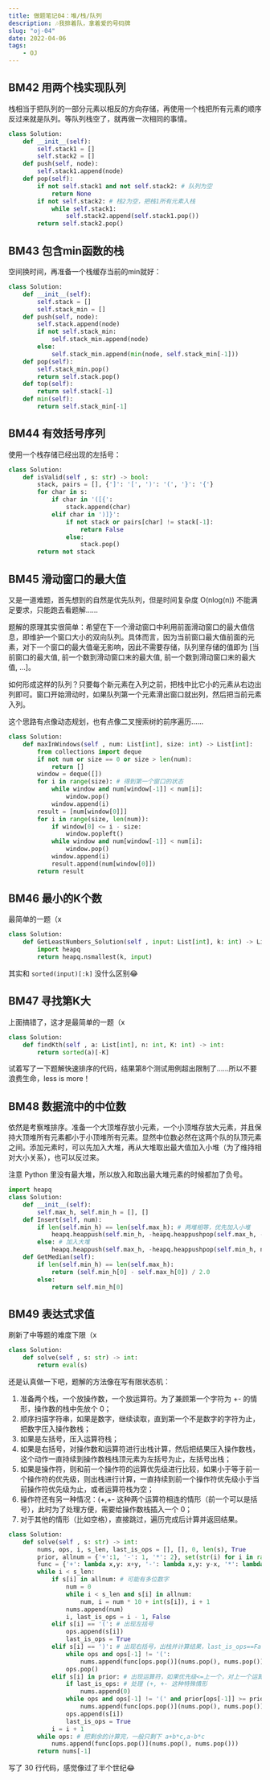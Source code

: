 ```yaml
---
title: 做题笔记04：堆/栈/队列
description: 🎶我排着队，拿着爱的号码牌
slug: "oj-04"
date: 2022-04-06
tags: 
    - OJ
---
```


## BM42 用两个栈实现队列

栈相当于把队列的一部分元素以相反的方向存储，再使用一个栈把所有元素的顺序反过来就是队列。等队列栈空了，就再做一次相同的事情。

```python
class Solution:
    def __init__(self):
        self.stack1 = []
        self.stack2 = []
    def push(self, node):
        self.stack1.append(node)
    def pop(self):
        if not self.stack1 and not self.stack2: # 队列为空
            return None
        if not self.stack2: # 栈2为空，把栈1所有元素入栈
            while self.stack1:
                self.stack2.append(self.stack1.pop())
        return self.stack2.pop()
```

## BM43 包含min函数的栈

空间换时间，再准备一个栈缓存当前的min就好：

```python
class Solution:
    def __init__(self):
        self.stack = []
        self.stack_min = []
    def push(self, node):
        self.stack.append(node)
        if not self.stack_min:
            self.stack_min.append(node)
        else:
            self.stack_min.append(min(node, self.stack_min[-1]))
    def pop(self):
        self.stack_min.pop()
        return self.stack.pop()
    def top(self):
        return self.stack[-1]
    def min(self):
        return self.stack_min[-1]
```

## BM44 有效括号序列

使用一个栈存储已经出现的左括号：

```python
class Solution:
    def isValid(self , s: str) -> bool:
        stack, pairs = [], {']': '[', ')': '(', '}': '{'}
        for char in s:
            if char in '([{':
                stack.append(char)
            elif char in ')]}':
                if not stack or pairs[char] != stack[-1]:
                    return False
                else:
                    stack.pop()
        return not stack
```

## BM45 滑动窗口的最大值

又是一道难题，首先想到的自然是优先队列，但是时间复杂度 O(nlog(n)) 不能满足要求，只能跑去看题解……

题解的原理其实很简单：希望在下一个滑动窗口中利用前面滑动窗口的最大值信息，即维护一个窗口大小的双向队列。具体而言，因为当前窗口最大值前面的元素，对下一个窗口的最大值毫无影响，因此不需要存储，队列里存储的值即为 [当前窗口的最大值, 前一个数到滑动窗口末的最大值, 前一个数到滑动窗口末的最大值, ...]。

如何形成这样的队列？只要每个新元素在入列之前，把栈中比它小的元素从右边出列即可。窗口开始滑动时，如果队列第一个元素滑出窗口就出列，然后把当前元素入列。

这个思路有点像动态规划，也有点像二叉搜索树的前序遍历……

```python
class Solution:
    def maxInWindows(self , num: List[int], size: int) -> List[int]:
        from collections import deque
        if not num or size == 0 or size > len(num):
            return []
        window = deque([])
        for i in range(size): # 得到第一个窗口的状态
            while window and num[window[-1]] < num[i]:
                window.pop()
            window.append(i)
        result = [num[window[0]]]
        for i in range(size, len(num)):
            if window[0] <= i - size:
                window.popleft()
            while window and num[window[-1]] < num[i]:
                window.pop()
            window.append(i)
            result.append(num[window[0]])
        return result
```

## BM46 最小的K个数

最简单的一题（x

```python
class Solution:
    def GetLeastNumbers_Solution(self , input: List[int], k: int) -> List[int]:
        import heapq
        return heapq.nsmallest(k, input)
```

其实和 `sorted(input)[:k]` 没什么区别😂

## BM47 寻找第K大

上面搞错了，这才是最简单的一题（x

```python
class Solution:
    def findKth(self , a: List[int], n: int, K: int) -> int:
        return sorted(a)[-K]
```

试着写了一下题解快速排序的代码，结果第8个测试用例超出限制了……所以不要浪费生命，less is more！

## BM48 数据流中的中位数

依然是考察堆排序。准备一个大顶堆存放小元素，一个小顶堆存放大元素，并且保持大顶堆所有元素都小于小顶堆所有元素。显然中位数必然在这两个队的队顶元素之间。添加元素时，可以先加入大堆，再从大堆取出最大值加入小堆（为了维持相对大小关系），也可以反过来。

注意 Python 里没有最大堆，所以放入和取出最大堆元素的时候都加了负号。

```python
import heapq
class Solution:
    def __init__(self):
        self.max_h, self.min_h = [], []
    def Insert(self, num):
        if len(self.min_h) == len(self.max_h): # 两堆相等，优先加入小堆
            heapq.heappush(self.min_h, -heapq.heappushpop(self.max_h, -num))
        else: # 加入大堆
            heapq.heappush(self.max_h, -heapq.heappushpop(self.min_h, num))
    def GetMedian(self):
        if len(self.min_h) == len(self.max_h):
            return (self.min_h[0] - self.max_h[0]) / 2.0
        else:
            return self.min_h[0]
```

## BM49 表达式求值

刷新了中等题的难度下限（x

```python
class Solution:
    def solve(self , s: str) -> int:
        return eval(s)
```

还是认真做一下吧，题解的方法像在写有限状态机：

1. 准备两个栈，一个放操作数，一个放运算符。为了兼顾第一个字符为 +- 的情形，操作数的栈中先放个 0；
2. 顺序扫描字符串，如果是数字，继续读取，直到第一个不是数字的字符为止，把数字压入操作数栈；
3. 如果是左括号，压入运算符栈；
4. 如果是右括号，对操作数和运算符进行出栈计算，然后把结果压入操作数栈，这个动作一直持续到操作数栈栈顶元素为左括号为止，左括号出栈；
5. 如果是操作符，则和前一个操作符的运算优先级进行比较，如果小于等于前一个操作符的优先级，则出栈进行计算，一直持续到前一个操作符优先级小于当前操作符优先级为止，或者运算符栈为空；
6. 操作符还有另一种情况：(+,+- 这种两个运算符相连的情形（前一个可以是括号），此时为了处理方便，需要给操作数栈插入一个 0；
7. 对于其他的情形（比如空格），直接跳过，遍历完成后计算并返回结果。

```python
class Solution:
    def solve(self , s: str) -> int:
        nums, ops, i, s_len, last_is_ops = [], [], 0, len(s), True
        prior, allnum = {'+':1, '-': 1, '*': 2}, set(str(i) for i in range(10))
        func = {'+': lambda x,y: x+y, '-': lambda x,y: y-x, '*': lambda x,y: x*y}
        while i < s_len:
            if s[i] in allnum: # 可能有多位数字
                num = 0
                while i < s_len and s[i] in allnum:
                    num, i = num * 10 + int(s[i]), i + 1
                nums.append(num)
                i, last_is_ops = i - 1, False
            elif s[i] == '(': # 出现左括号
                ops.append(s[i])
                last_is_ops = True
            elif s[i] == ')': # 出现右括号，出栈并计算结果，last_is_ops==False 保持不变
                while ops and ops[-1] != '(':
                    nums.append(func[ops.pop()](nums.pop(), nums.pop()))
                ops.pop()
            elif s[i] in prior: # 出现运算符，如果优先级<=上一个，对上一个运算符进行计算
                if last_is_ops: # 处理 (+, +- 这种特殊情形
                    nums.append(0)
                while ops and ops[-1] != '(' and prior[ops[-1]] >= prior[s[i]]:
                    nums.append(func[ops.pop()](nums.pop(), nums.pop()))
                ops.append(s[i])
                last_is_ops = True
            i = i + 1
        while ops: # 把剩余的计算完，一般只剩下 a+b*c,a-b*c
            nums.append(func[ops.pop()](nums.pop(), nums.pop()))
        return nums[-1]
```

写了 30 行代码，感觉像过了半个世纪😂

